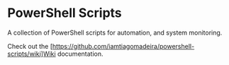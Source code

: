 # PowerShell Scripts
A collection of PowerShell scripts for automation, and system monitoring.

Check out the [https://github.com/iamtiagomadeira/powershell-scripts/wiki]Wiki documentation.
